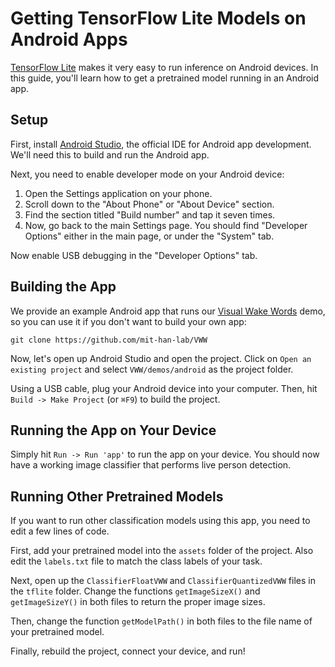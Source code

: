 # Getting TensorFlow Lite Models on Android Apps

[TensorFlow Lite](https://tensorflow.org/lite) makes it very easy to run inference on Android devices. In this guide, you'll learn how to get a pretrained model running in an Android app.

## Setup

First, install [Android Studio](https://developer.android.com/studio/), the official IDE for Android app development. We'll need this to build and run the Android app.

Next, you need to enable developer mode on your Android device:

1. Open the Settings application on your phone.
2. Scroll down to the "About Phone" or "About Device" section.
3. Find the section titled "Build number" and tap it seven times.
4. Now, go back to the main Settings page. You should find "Developer Options" either in the main page, or under the "System" tab.

Now enable USB debugging in the "Developer Options" tab.

## Building the App

We provide an example Android app that runs our [Visual Wake Words](https://arxiv.org/abs/1906.05721) demo, so you can use it if you don't want to build your own app:

```
git clone https://github.com/mit-han-lab/VWW
```

Now, let's open up Android Studio and open the project. Click on `Open an existing project` and select `VWW/demos/android` as the project folder.

Using a USB cable, plug your Android device into your computer. Then, hit `Build -> Make Project` (or `⌘F9`) to build the project. 

## Running the App on Your Device

Simply hit `Run -> Run 'app'` to run the app on your device. You should now have a working image classifier that performs live person detection.

## Running Other Pretrained Models

If you want to run other classification models using this app, you need to edit a few lines of code. 

First, add your pretrained model into the `assets` folder of the project. Also edit the `labels.txt` file to match the class labels of your task.

Next, open up the `ClassifierFloatVWW` and `ClassifierQuantizedVWW` files in the `tflite` folder. Change the functions `getImageSizeX()` and `getImageSizeY()` in both files to return the proper image sizes. 

Then, change the function `getModelPath()` in both files to the file name of your pretrained model.

Finally, rebuild the project, connect your device, and run!